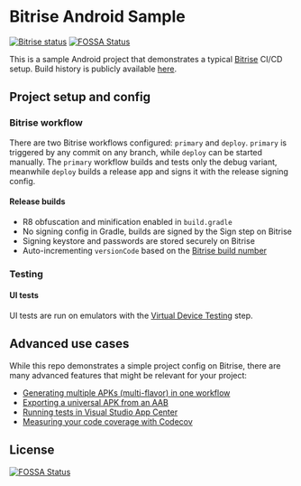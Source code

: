 # Bitrise Android Sample

[![Bitrise status](https://app.bitrise.io/app/126b7fcfb72b97b4/status.svg?token=h4grjIEASivj7z_plB9zGg&branch=main)](https://app.bitrise.io/app/126b7fcfb72b97b4)
[![FOSSA Status](https://app.fossa.com/api/projects/git%2Bgithub.com%2Fofalvai%2FBitrise-Android-Sample.svg?type=shield)](https://app.fossa.com/projects/git%2Bgithub.com%2Fofalvai%2FBitrise-Android-Sample?ref=badge_shield)

This is a sample Android project that demonstrates a typical [Bitrise](https://bitrise.io) CI/CD setup. Build history is publicly available [here](https://app.bitrise.io/app/126b7fcfb72b97b4#/builds).

## Project setup and config

### Bitrise workflow

There are two Bitrise workflows configured: `primary` and `deploy`. `primary` is triggered by any commit on any branch, while `deploy` can be started manually. The `primary` workflow builds and tests only the debug variant, meanwhile `deploy` builds a release app and signs it with the release signing config.

#### Release builds

- R8 obfuscation and minification enabled in `build.gradle`
- No signing config in Gradle, builds are signed by the Sign step on Bitrise
- Signing keystore and passwords are stored securely on Bitrise
- Auto-incrementing `versionCode` based on the [Bitrise build number](https://devcenter.bitrise.io/builds/build-numbering-and-app-versioning/)

### Testing

#### UI tests

UI tests are run on emulators with the [Virtual Device Testing](https://www.bitrise.io/integrations/steps/virtual-device-testing-for-android) step.

## Advanced use cases

While this repo demonstrates a simple project config on Bitrise, there are many advanced features that might be relevant for your project:

- [Generating multiple APKs (multi-flavor) in one workflow](https://devcenter.bitrise.io/deploy/android-deploy/generate-and-deploy-multiple-flavor-apks-in-a-single-workflow/)
- [Exporting a universal APK from an AAB](https://devcenter.bitrise.io/deploy/android-deploy/exporting-a-universal-apk-from-an-aab/)
- [Running tests in Visual Studio App Center](https://devcenter.bitrise.io/testing/run-your-tests-in-the-app-center/)
- [Measuring your code coverage with Codecov](https://devcenter.bitrise.io/testing/measuring-your-code-coverage-with-codecov/)

## License
[![FOSSA Status](https://app.fossa.com/api/projects/git%2Bgithub.com%2Fofalvai%2FBitrise-Android-Sample.svg?type=large)](https://app.fossa.com/projects/git%2Bgithub.com%2Fofalvai%2FBitrise-Android-Sample?ref=badge_large)